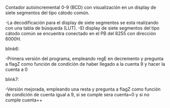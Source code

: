 Contador autoincremental 0-9 (BCD) con visualización en un display de siete segmentos del tipo cátodo común.

-La decodificación para el display de siete segmentos se esta realizando con una tabla de búsqueda (LUT).
-El display de siete segmentos del tipo cátodo común se encuentra conectado en el PB del 8255 con dirección 6000H.

blink6:

-Primera versión del programa, empleando regE en decremento y pregunta a flagZ como función de condición de haber llegado a la cuenta 9 y hacer la cuenta a 0
  
blink7:

-Versión mejorada, empleando una resta y pregunta a flagZ como función de condición de cuenta igual a 9, si se cumple sera cuenta=0 y si no cumple cuenta++ 
